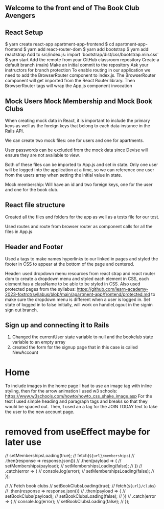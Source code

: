 ## Welcome to the front end of The Book Club Avengers

## React Setup 
$ yarn create react-app apartment-app-frontend
$ cd apartment-app-frontend
$ yarn add react-router-dom
$ yarn add bootstrap
$ yarn add reactstrap
Add to src/index.js: import 'bootstrap/dist/css/bootstrap.min.css'
$ yarn start
Add the remote from your GitHub classroom repository
Create a default branch (main)
Make an initial commit to the repository
Ask your instructors for branch protection
To enable routing in our application we need to add the BrowserRouter component to index.js. The BrowserRouter component will get imported from the React Router library. Then BrowserRouter tags will wrap the App.js component invocation

## Mock Users Mock Membership and Mock Book Clubs 
When creating mock data in React, it is important to include the primary keys as well as the foreign keys that belong to each data instance in the Rails API.

We can create two mock files: one for users and one for apartments.

User passwords can be excluded from the mock data since Devise will ensure they are not available to view.

Both of these files can be imported to App.js and set in state. Only one user will be logged into the application at a time, so we can reference one user from the users array when setting the initial value in state.

Mock membership: Will have an id and two foreign keys, one for the user and one for the book club. 

## React file structure
Created all the files and folders for the app as well as a tests file for our test. 

Used routes and route from browser router as component calls for all the files in App.js 

## Header and Footer 

Used a tags to make names hyperlinks to our linked in pages and styled the footer in CSS to appear at the bottom of the page and centered. 

Header: used dropdown menu resources from react strap and react router dom to create a dropdown menu and styled each element in CSS, each element has a className to be able to be styled in CSS. Also used protected pages from the syllabus: https://github.com/learn-academy-2023-foxtrot/syllabus/blob/main/apartment-app/frontend/protected.md
to make sure the dropdown menu is different when a user is logged in. Set state of logged in to false initially, will work on handleLogout in the signin sign out branch. 


## Sign up and connecting it to Rails

1. Changed the currentUser state variable to null and the bookclub state variable to an empty array 
2. created the form for the signup page that in this case is called NewAccount

# Home
To include images in the home page I had to use an image tag with inline styling, then for the arrow animation I used w3 schools: 
https://www.w3schools.com/howto/howto_css_shake_image.asp
For the text I used simple heading and paragraph tags and breaks so that they would be spaced out. Then, I used an a tag for the JOIN TODAY text to take the user to the new account page. 


# removed from useEffect maybe for later use

  
  // setMembershipsLoading(true);
  // fetch(`${url}/memberships`)
  //   .then(response => response.json())
  //   .then(payload => {
  //     setMemberships(payload);
  //     setMembershipsLoading(false);
  //   })
  //   .catch(error => {
  //     console.log(error);
  //     setMembershipsLoading(false);
  //   });

  // // Fetch book clubs
  // setBookClubsLoading(true);
  // fetch(`${url}/clubs`)
  //   .then(response => response.json())
  //   .then(payload => {
  //     setBookClubs(payload);
  //     setBookClubsLoading(false);
  //   })
  //   .catch(error => {
  //     console.log(error);
  //     setBookClubsLoading(false);
  //   });
